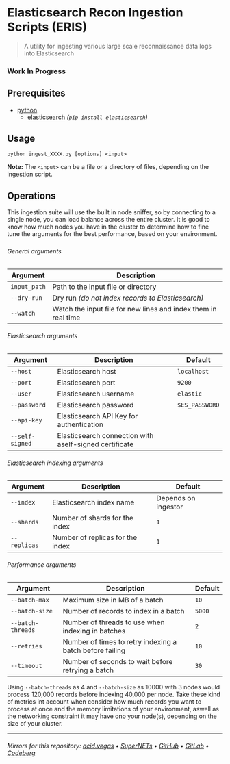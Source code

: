 # Elasticsearch Recon Ingestion Scripts (ERIS)
> A utility for ingesting various large scale reconnaissance data logs into Elasticsearch

### Work In Progress

## Prerequisites
- [python](https://www.python.org/)
    - [elasticsearch](https://pypi.org/project/elasticsearch/) *(`pip install elasticsearch`)*

## Usage
```shell
python ingest_XXXX.py [options] <input>
```
**Note:** The `<input>` can be a file or a directory of files, depending on the ingestion script.

## Operations
This ingestion suite will use the built in node sniffer, so by connecting to a single node, you can load balance across the entire cluster.
It is good to know how much nodes you have in the cluster to determine how to fine tune the arguments for the best performance, based on your environment.

###
###### General arguments
| Argument          | Description                                                    |
|-------------------|----------------------------------------------------------------|
| `input_path`      | Path to the input file or directory                            |
| `--dry-run`       | Dry run *(do not index records to Elasticsearch)*              |
| `--watch`         | Watch the input file for new lines and index them in real time |

###### Elasticsearch arguments
| Argument          | Description                                            | Default        |
|-------------------|--------------------------------------------------------|----------------|
| `--host`          | Elasticsearch host                                     | `localhost`    |
| `--port`          | Elasticsearch port                                     | `9200`         |
| `--user`          | Elasticsearch username                                 | `elastic`      |
| `--password`      | Elasticsearch password                                 | `$ES_PASSWORD` |
| `--api-key`       | Elasticsearch API Key for authentication               |                |
| `--self-signed`   | Elasticsearch connection with aself-signed certificate |                |

###### Elasticsearch indexing arguments
| Argument          | Description                      | Default             |
|-------------------|----------------------------------|---------------------|
| `--index`         | Elasticsearch index name         | Depends on ingestor |
| `--shards`        | Number of shards for the index   | `1`                 |
| `--replicas`      | Number of replicas for the index | `1`                 |

###### Performance arguments
| Argument          | Description                                              | Default |
|-------------------|----------------------------------------------------------|---------|
| `--batch-max`     | Maximum size in MB of a batch                            | `10`    |
| `--batch-size`    | Number of records to index in a batch                    | `5000`  |
| `--batch-threads` | Number of threads to use when indexing in batches        | `2`     |
| `--retries`       | Number of times to retry indexing a batch before failing | `10`    |
| `--timeout`       | Number of seconds to wait before retrying a batch        | `30`    |

Using `--batch-threads` as 4 and `--batch-size` as 10000 with 3 nodes would process 120,000 records before indexing 40,000 per node. Take these kind of metrics int account when consider how much records you want to process at once and the memory limitations of your environment, aswell as the networking constraint it may have ono your node(s), depending on the size of your cluster.

___

###### Mirrors for this repository: [acid.vegas](https://git.acid.vegas/eris) • [SuperNETs](https://git.supernets.org/acidvegas/eris) • [GitHub](https://github.com/acidvegas/eris) • [GitLab](https://gitlab.com/acidvegas/eris) • [Codeberg](https://codeberg.org/acidvegas/eris)